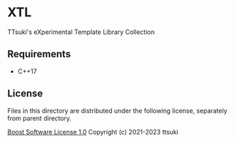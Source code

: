 # XTL

TTsuki's eXperimental Template Library Collection

## Requirements
  - C++17

## License

Files in this directory are distributed under the following license, separately from parent directory.

[Boost Software License 1.0](LICENSE.md) Copyright (c) 2021-2023 ttsuki  
